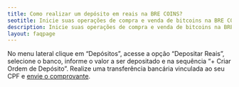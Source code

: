 ```yaml
---
title: Como realizar um depósito em reais na BRE COINS?
seotitle: Inicie suas operações de compra e venda de bitcoins na BRE COINS.
description: Inicie suas operações de compra e venda de bitcoins na BRE COINS.
layout: faqpage
---
```

No menu lateral clique em “Depósitos”, acesse a opção “Depositar Reais”, selecione o banco, informe o valor a ser depositado e na sequência “+ Criar Ordem de Depósito”. Realize uma transferência bancária vinculada ao seu CPF e [envie o comprovante](como-enviar-o-comprovante-de-deposito.html).
